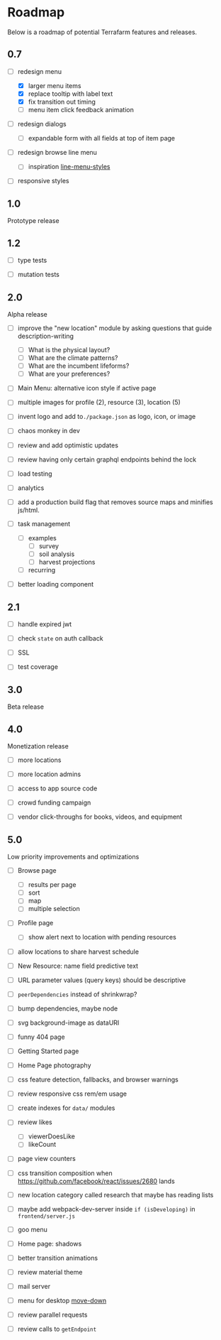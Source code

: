 # Roadmap

Below is a roadmap of potential Terrafarm features and releases.


## 0.7

- [ ] redesign menu
  - [x] larger menu items
  - [x] replace tooltip with label text
  - [x] fix transition out timing
  - [ ] menu item click feedback animation
- [ ] redesign dialogs
  - [ ] expandable form with all fields at top of item page
- [ ] redesign browse line menu
  - [ ] inspiration [line-menu-styles](http://tympanus.net/Development/LineMenuStyles/#Valentine)
- [ ] responsive styles


## 1.0

Prototype release


## 1.2

- [ ] type tests
- [ ] mutation tests


## 2.0

Alpha release

- [ ] improve the "new location" module by asking questions that guide description-writing
  - [ ] What is the physical layout?
  - [ ] What are the climate patterns?
  - [ ] What are the incumbent lifeforms?
  - [ ] What are your preferences?
- [ ] Main Menu: alternative icon style if active page
- [ ] multiple images for profile (2), resource (3), location (5)
- [ ] invent logo and add to`./package.json` as logo, icon, or image
- [ ] chaos monkey in dev
- [ ] review and add optimistic updates
- [ ] review having only certain graphql endpoints behind the lock
- [ ] load testing
- [ ] analytics
- [ ] add a production build flag that removes source maps and minifies js/html.
- [ ] task management
  - [ ] examples
    - [ ] survey
    - [ ] soil analysis
    - [ ] harvest projections
  - [ ] recurring
- [ ] better loading component


## 2.1

- [ ] handle expired jwt
- [ ] check `state` on auth callback
- [ ] SSL
- [ ] test coverage


## 3.0

Beta release


## 4.0

Monetization release

- [ ] more locations
- [ ] more location admins
- [ ] access to app source code
- [ ] crowd funding campaign
- [ ] vendor click-throughs for books, videos, and equipment


## 5.0

Low priority improvements and optimizations

- [ ] Browse page
  - [ ] results per page
  - [ ] sort
  - [ ] map
  - [ ] multiple selection
- [ ] Profile page
  - [ ] show alert next to location with pending resources
- [ ] allow locations to share harvest schedule
- [ ] New Resource: name field predictive text
- [ ] URL parameter values (query keys) should be descriptive
- [ ] `peerDependencies` instead of shrinkwrap?
- [ ] bump dependencies, maybe node
- [ ] svg background-image as dataURI
- [ ] funny 404 page
- [ ] Getting Started page
- [ ] Home Page photography
- [ ] css feature detection, fallbacks, and browser warnings
- [ ] review responsive css rem/em usage
- [ ] create indexes for `data/` modules
- [ ] review likes
  - [ ] viewerDoesLike
  - [ ] likeCount
- [ ] page view counters
- [ ] css transition composition when https://github.com/facebook/react/issues/2680 lands
- [ ] new location category called research that maybe has reading lists
- [ ] maybe add webpack-dev-server inside `if (isDeveloping)` in `frontend/server.js`
- [ ] goo menu
- [ ] Home page: shadows
- [ ] better transition animations
- [ ] review material theme
- [ ] mail server
- [ ] menu for desktop [move-down](http://tympanus.net/Development/PerspectivePageViewNavigation/index4.html)

- [ ] review parallel requests
- [ ] review calls to `getEndpoint`

